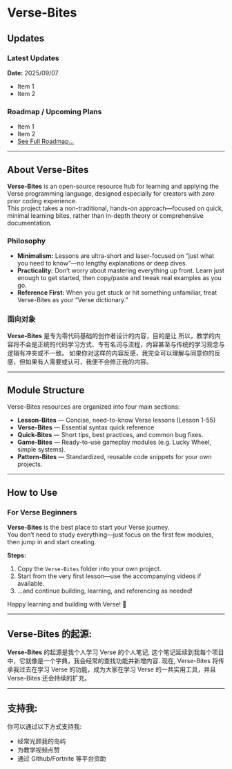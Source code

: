 # Verse-Bites

## Updates

### Latest Updates
**Date:** 2025/09/07  
- Item 1  
- Item 2  

### Roadmap / Upcoming Plans
- Item 1  
- Item 2  
- [See Full Roadmap...](#)  

---

## About Verse-Bites

**Verse-Bites** is an open-source resource hub for learning and applying the Verse programming language, designed especially for creators with *zero* prior coding experience.  
This project takes a non-traditional, hands-on approach—focused on quick, minimal learning bites, rather than in-depth theory or comprehensive documentation.

### Philosophy

- **Minimalism:** Lessons are ultra-short and laser-focused on “just what you need to know”—no lengthy explanations or deep dives.
- **Practicality:** Don’t worry about mastering everything up front. Learn just enough to get started, then copy/paste and tweak real examples as you go.
- **Reference First:** When you get stuck or hit something unfamiliar, treat Verse-Bites as your “Verse dictionary.”

### 面向对象

**Verse-Bites** 是专为零代码基础的创作者设计的内容，目的是让
所以，教学的内容将不会是正统的代码学习方式、专有名词与流程，内容甚至与传统的学习观念与逻辑有冲突或不一致。
如果你对这样的内容反感，我完全可以理解与同意你的反感，但如果有人需要或认可，我便不会修正我的内容。

---

## Module Structure

Verse-Bites resources are organized into four main sections:

- **Lesson-Bites** — Concise, need-to-know Verse lessons (Lesson 1-55)
- **Verse-Bites** — Essential syntax quick reference
- **Quick-Bites** — Short tips, best practices, and common bug fixes.
- **Game-Bites** — Ready-to-use gameplay modules (e.g. Lucky Wheel, simple systems).
- **Pattern-Bites** — Standardized, reusable code snippets for your own projects.

---

## How to Use

### For Verse Beginners

**Verse-Bites** is the best place to start your Verse journey.  
You don’t need to study everything—just focus on the first few modules, then jump in and start creating.

**Steps:**
1. Copy the `Verse-Bites` folder into your own project.
2. Start from the very first lesson—use the accompanying videos if available.
3. ...and continue building, learning, and referencing as needed!

Happy learning and building with Verse! 🚀

---

## Verse-Bites 的起源:

**Verse-Bites** 的起源是我个人学习 Verse 的个人笔记, 这个笔记延续到我每个项目中，它就像是一个字典，我会经常的查找功能并新增内容.
现在, Verse-Bites 将传承我过去在学习 Verse 的功能，成为大家在学习 Verse 的一共实用工具，并且 Verse-Bites 还会持续的扩充。

---

## 支持我:

你可以通过以下方式支持我:
- 经常光顾我的岛屿
- 为教学视频点赞
- 通过 Github/Fortnite 等平台资助
